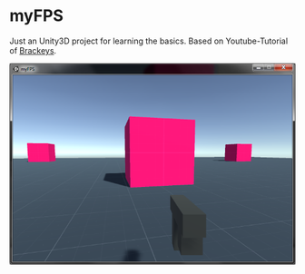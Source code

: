 # myFPS
Just an Unity3D project for learning the basics. Based on Youtube-Tutorial of [Brackeys](https://www.youtube.com/user/Brackeys).



![](https://github.com/Sharprender/myFPS/raw/master/screenshots/screenshot_01.png)
